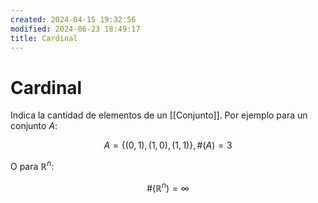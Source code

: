 ```yaml
---
created: 2024-04-15 19:32:56
modified: 2024-06-23 18:49:17
title: Cardinal
---
```


# Cardinal

Indica la cantidad de elementos de un [[Conjunto]]. Por ejemplo para un conjunto $A$:

$$
A = \{(0,1),(1,0),(1,1)\}, \#(A)=3
$$

O para $\mathbb{R}^n$:

$$
\#(\mathbb{R}^n)=∞
$$
